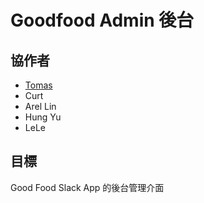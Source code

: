 # Goodfood Admin 後台

## 協作者

* [Tomas](https://github.com/horsekitlin)
* Curt
* Arel Lin
* Hung Yu
* LeLe

## 目標

Good Food Slack App 的後台管理介面
